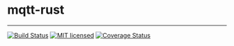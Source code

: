 # mqtt-rust

--------------
[![Build Status](https://travis-ci.org/GarfieldZHU/mqtt-rust.svg?branch=master)](https://travis-ci.org/GarfieldZHU/mqtt-rust)
[![MIT licensed](https://img.shields.io/badge/license-MIT-blue.svg)](./LICENSE)
[![Coverage Status](https://coveralls.io/repos/github/GarfieldZHU/mqtt-rust/badge.svg?branch=master)](https://coveralls.io/github/GarfieldZHU/mqtt-rust?branch=master)